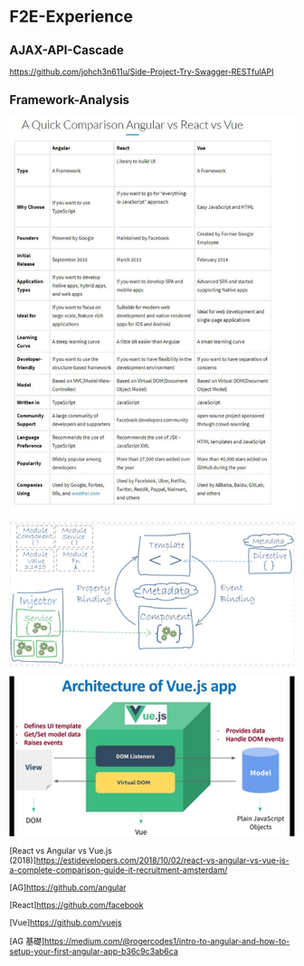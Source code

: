 # F2E-Experience

## AJAX-API-Cascade

<https://github.com/johch3n611u/Side-Project-Try-Swagger-RESTfulAPI>

## Framework-Analysis

![alt](/img/1_aXsjvVZlzNbqI9bg18-90Q.png)

![alt](/img/1_LG1Fc0hWlx2KzQ3SxtuFJQ.png)

![alt](/img/maxresdefault.jpg)

[React vs Angular vs Vue.js (2018)]<https://estidevelopers.com/2018/10/02/react-vs-angular-vs-vue-js-a-complete-comparison-guide-it-recruitment-amsterdam/>

[AG]<https://github.com/angular>

[React]<https://github.com/facebook>

[Vue]<https://github.com/vuejs>

[AG 基礎]<https://medium.com/@rogercodes1/intro-to-angular-and-how-to-setup-your-first-angular-app-b36c9c3ab6ca>
